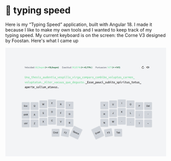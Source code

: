 🧮 typing speed 
===

Here is my “Typing Speed” application, built with Angular 18. I made it because I like to make my own tools and I wanted to keep track of my typing speed. My current keyboard is on the screen: the Corne V3 designed by Foostan. Here's what I came up 

<p align="center">
  <img src="public/images/screenshot.png" alt="screenshot" width="900"/>
</p>


